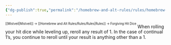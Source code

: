 ```yaml
---
{"dg-publish":true,"permalink":"/homebrew-and-alt-rules/rules/homebrew-alt-rules/forgiving-hit-dice/"}
---
```


<sup><sup>[[Mistveil\|Mistveil]] → [[Homebrew and Alt Rules/Rules/Rules\|Rules]] → Forgiving Hit Dice</sup></sup>
When rolling your hit dice while leveling up, reroll any result of 1. In the case of continual 1’s, you continue to reroll until your result is anything other than a 1.